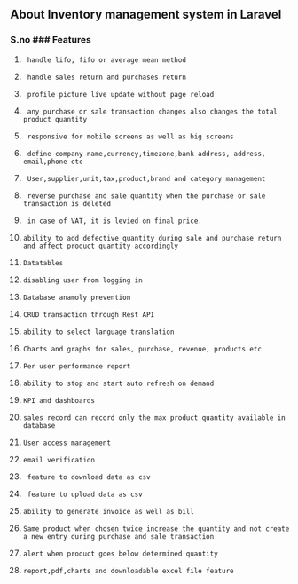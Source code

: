 ## About Inventory management system in Laravel

### S.no	### Features
1.		handle lifo, fifo or average mean method
2.		handle sales return and purchases return
3.		profile picture live update without page reload	
4.		any purchase or sale transaction changes also changes the total product quantity	
5.		responsive for mobile screens as well as big screens	
6.		define company name,currency,timezone,bank address, address, email,phone etc
7.		User,supplier,unit,tax,product,brand and category management	
8.		reverse purchase and sale quantity when the purchase or sale transaction is deleted	
9.		in case of VAT, it is levied on final price.	
10.		ability to add defective quantity during sale and purchase return and affect product quantity accordingly
11.		Datatables
12.		disabling user from logging in
13.		Database anamoly prevention	
14.		CRUD transaction through Rest API
15.		ability to select language translation 
16.		Charts and graphs for sales, purchase, revenue, products etc
17.		Per user performance report
18.		ability to stop and start auto refresh on demand	
19.		KPI and dashboards
20.		sales record can record only the max product quantity available in database
21.		User access management	
22.		email verification
23.		 feature to download data as csv
24.		 feature to upload data as csv	
25.		ability to generate invoice as well as bill	
26.		Same product when chosen twice increase the quantity and not create a new entry during purchase and sale transaction	
27.		alert when product goes below determined quantity	
28.		report,pdf,charts and downloadable excel file feature
